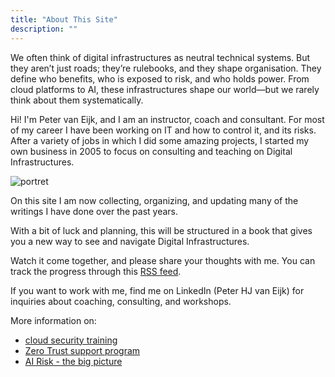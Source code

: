 ```yaml
---
title: "About This Site"
description: ""
---
```


We often think of digital infrastructures as neutral technical systems. But they aren’t just roads; they’re rulebooks, and they shape organisation. They define who benefits, who is exposed to risk, and who holds power. From cloud platforms to AI, these infrastructures shape our world—but we rarely think about them systematically.

Hi! I'm Peter van Eijk, and I am an instructor, coach and consultant. For most of my career I have been working on IT and how to control it, and its risks. After a variety of jobs in which I did some amazing projects, I started my own business in 2005 to focus on consulting and teaching on Digital Infrastructures.

![portret](Portret9M7A1161smaller.jpg)

On this site I am now collecting, organizing, and updating many of the writings I have done over the past years.

With a bit of luck and planning, this will be structured in a book that gives you a new way to see and navigate Digital Infrastructures.

Watch it come together, and please share your thoughts with me. You can track the progress through this [RSS feed](/index.xml).

If you want to work with me, find me on LinkedIn (Peter HJ van Eijk) for inquiries about coaching, consulting, and workshops.

More information on:
- [cloud security training](https://thecloudinstructor.com)
- [Zero Trust support program](https://cczt.clubcloudcomputing.com)
- [AI Risk - the big picture](https://clubcloudcomputing.teachable.com/p/aire-intro/?preview=logged_out)
